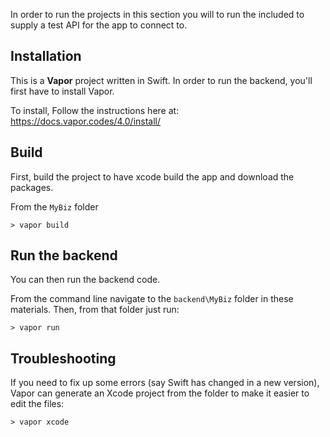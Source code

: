 In order to run the projects in this section you will to run the included to supply a test API for the app to connect to. 

## Installation

This is a **Vapor** project written in Swift. In order to run the backend, you'll first have to install Vapor.

To install, Follow the instructions here at: https://docs.vapor.codes/4.0/install/

## Build

First, build the project to have xcode build the app and download the packages. 

From the `MyBiz` folder

```
> vapor build
```

## Run the backend

You can then run the backend code.

From the command line navigate to the `backend\MyBiz` folder in these materials. 
Then, from that folder just run:

```
> vapor run
```

## Troubleshooting
If you need to fix up some errors (say Swift has changed in a new version), Vapor can generate an Xcode project from the folder to make it easier to edit the files:

```
> vapor xcode
```
